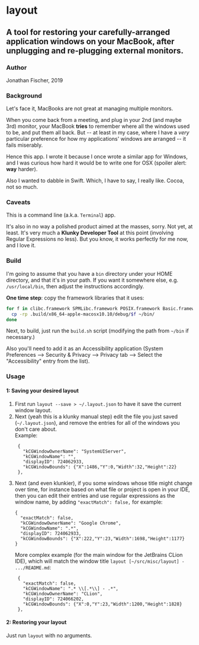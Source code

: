 # layout 
## A tool for restoring your carefully-arranged application windows on your MacBook, after unplugging and re-plugging external monitors.

### Author

Jonathan Fischer, 2019

### Background

Let's face it, MacBooks are not great at managing multiple monitors.

When you come back from a meeting, and plug in your 2nd (and maybe 3rd) monitor, 
your MacBook **tries** to remember where all the windows used to be, and put them all back.
But -- at least in my case, where I have a *very* particular preference for how my 
applications' windows are arranged -- it fails miserably.

Hence this app. I wrote it because I once wrote a similar app for Windows, and I was
curious how hard it would be to write one for OSX (spoiler alert: **way** harder). 

Also I wanted to dabble in Swift. Which, I have to say, I really like. 
Cocoa, not so much.

### Caveats

This is a command line (a.k.a. `Terminal`) app. 

It's also in no way a polished product aimed at the masses, sorry. Not yet, at
least. It's very much a **Klunky Developer Tool** at this point (involving 
Regular Expressions no less). But you know, it works
perfectly for me now, and I love it.

### Build

I'm going to assume that you have a `bin` directory under your HOME directory, 
and that it's in your path. If you want it somewhere else, e.g. `/usr/local/bin`, 
then adjust the instructions accordingly.

**One time step**: copy the framework libraries that it uses:

```bash
for f in clibc.framework SPMLibc.framework POSIX.framework Basic.framework layout.swiftmodule Utility.framework ; do
  cp -rp .build/x86_64-apple-macosx10.10/debug/$f ~/bin/
done 
```

Next, to build, just run the `build.sh` script (modifying the path from `~/bin` 
if necessary.)

Also you'll need to add it as an 
Accessibility application (System Preferences --> Security & Privacy --> Privacy 
tab --> Select the "Accessibility" entry from the list).

### Usage

#### 1: Saving your desired layout 

1. First run `layout --save > ~/.layout.json` to have it save the current window layout.
1. Next (yeah this is a klunky manual step) edit the file you just saved (`~/.layout.json`), 
   and remove the entries for all of the windows you don't care about.  
   Example:
   ```
    {
      "kCGWindowOwnerName": "SystemUIServer",
      "kCGWindowName": "",
      "displayID": 724062933,
      "kCGWindowBounds": {"X":1486,"Y":0,"Width":32,"Height":22}
    },
   ```
1. Next (and even klunkier), if you some windows whose title might change over time, 
   for instance based on what file or project is open in your IDE, then you can edit their 
   entries and use regular expressions as the window name, by adding `"exactMatch": false,`
   for example:
   ```
   {
     "exactMatch": false,
     "kCGWindowOwnerName": "Google Chrome",
     "kCGWindowName": ".*",
     "displayID": 724062933,
     "kCGWindowBounds": {"X":222,"Y":23,"Width":1698,"Height":1177}
   }
   ```
   More complex example (for the main window for the JetBrains CLion IDE), which will
   match the window title `layout [~/src/misc/layout] - .../README.md`:
   ```
    {
      "exactMatch": false,
      "kCGWindowName": ".* \\[.*\\] - .*",
      "kCGWindowOwnerName": "CLion",
      "displayID": 724066202,
      "kCGWindowBounds": {"X":0,"Y":23,"Width":1200,"Height":1828}
    },
   ```
   
#### 2: Restoring your layout

Just run `layout` with no arguments.